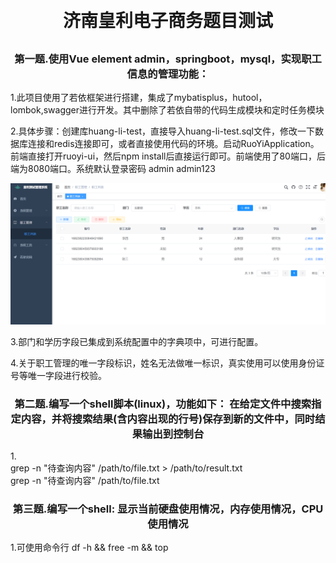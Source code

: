 
<h1 align="center" style="margin: 30px 0 30px; font-weight: bold;">济南皇利电子商务题目测试</h1>
<h3 align="center">第一题.使用Vue element admin，springboot，mysql，实现职工信息的管理功能：</h3>
<p>1.此项目使用了若依框架进行搭建，集成了mybatisplus，hutool，lombok,swagger进行开发。其中删除了若依自带的代码生成模块和定时任务模块</p>
<p>2.具体步骤：创建库huang-li-test，直接导入huang-li-test.sql文件，修改一下数据库连接和redis连接即可，或者直接使用代码的环境。启动RuoYiApplication。
前端直接打开ruoyi-ui，然后npm install后直接运行即可。前端使用了80端口，后端为8080端口。系统默认登录密码   admin     admin123</p>

![img_1.png](img_1.png)

<p>3.部门和学历字段已集成到系统配置中的字典项中，可进行配置。</p>
<p>4.关于职工管理的唯一字段标识，姓名无法做唯一标识，真实使用可以使用身份证号等唯一字段进行校验。</p>


<h3 align="center">第二题.编写一个shell脚本(linux)，功能如下：
在给定文件中搜索指定内容，并将搜索结果(含内容出现的行号)保存到新的文件中，同时结果输出到控制台</h3>

<p>1.<br/>
grep -n "待查询内容" /path/to/file.txt > /path/to/result.txt<br/>
grep -n "待查询内容" /path/to/file.txt

</p>
<h3 align="center">第三题.编写一个shell: 显示当前硬盘使用情况，内存使用情况，CPU使用情况</h3>

<p>1.可使用命令行       df -h && free -m && top</p>

